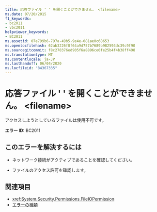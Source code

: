 ```yaml
---
title: 応答ファイル ' ' を開くことができません。 <filename>
ms.date: 07/20/2015
f1_keywords:
- bc2011
- vbc2011
helpviewer_keywords:
- BC2011
ms.assetid: 07e799b6-797a-49b5-9e4e-081ae0c68653
ms.openlocfilehash: 62ab3226f8f64a9d757b7689b982594dc39c9f90
ms.sourcegitcommit: f8c270376ed905f6a8896ce0fe25b4f4b38ff498
ms.translationtype: MT
ms.contentlocale: ja-JP
ms.lasthandoff: 06/04/2020
ms.locfileid: "84367335"
---
```

# <a name="unable-to-open-response-file-filename"></a>応答ファイル ' ' を開くことができません。 \<filename>
アクセスしようとしているファイルは使用不可です。  
  
 **エラー ID:** BC2011  
  
## <a name="to-correct-this-error"></a>このエラーを解決するには  
  
- ネットワーク接続がアクティブであることを確認してください。  
  
- ファイルのアクセス許可を確認します。  
  
## <a name="see-also"></a>関連項目

- <xref:System.Security.Permissions.FileIOPermission>
- [エラーの種類](../programming-guide/language-features/error-types.md)
